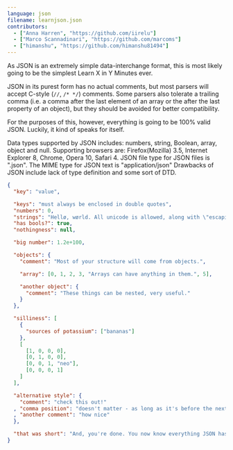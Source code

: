 ```yaml
---
language: json
filename: learnjson.json
contributors:
  - ["Anna Harren", "https://github.com/iirelu"]
  - ["Marco Scannadinari", "https://github.com/marcoms"]
  - ["himanshu", "https://github.com/himanshu81494"]
---
```


As JSON is an extremely simple data-interchange format, this is most likely going
to be the simplest Learn X in Y Minutes ever.

JSON in its purest form has no actual comments, but most parsers will accept
C-style (`//`, `/* */`) comments. Some parsers also tolerate a trailing comma
(i.e. a comma after the last element of an array or the after the last property of an object),
but they should be avoided for better compatibility.

For the purposes of this, however, everything is going to be 100% valid JSON. Luckily, it kind of speaks for itself.

Data types supported by JSON includes: numbers, string, Boolean, array, object and null.
Supporting browsers are: Firefox(Mozilla) 3.5, Internet Explorer 8, Chrome, Opera 10, Safari 4.
JSON file type for JSON files is ".json". The MIME type for JSON text is "application/json"
Drawbacks of JSON include lack of type definition and some sort of DTD.

```json
{
  "key": "value",

  "keys": "must always be enclosed in double quotes",
  "numbers": 0,
  "strings": "Hellø, wørld. All unicode is allowed, along with \"escaping\".",
  "has bools?": true,
  "nothingness": null,

  "big number": 1.2e+100,

  "objects": {
    "comment": "Most of your structure will come from objects.",

    "array": [0, 1, 2, 3, "Arrays can have anything in them.", 5],

    "another object": {
      "comment": "These things can be nested, very useful."
    }
  },

  "silliness": [
    {
      "sources of potassium": ["bananas"]
    },
    [
      [1, 0, 0, 0],
      [0, 1, 0, 0],
      [0, 0, 1, "neo"],
      [0, 0, 0, 1]
    ]
  ],

  "alternative style": {
    "comment": "check this out!"
  , "comma position": "doesn't matter - as long as it's before the next key, then it's valid"
  , "another comment": "how nice"
  },

  "that was short": "And, you're done. You now know everything JSON has to offer."
}
```

